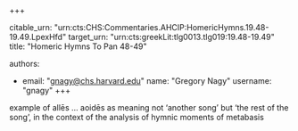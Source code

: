 +++


citable_urn: "urn:cts:CHS:Commentaries.AHCIP:HomericHymns.19.48-19.49.LpexHfd"
target_urn: "urn:cts:greekLit:tlg0013.tlg019:19.48-19.49"
title: "Homeric Hymns To Pan 48-49"

authors:
- email: "gnagy@chs.harvard.edu"
  name: "Gregory Nagy"
  username: "gnagy"
+++

<p>example of allēs … aoidēs as meaning not ‘another song’ but ‘the rest of the song’, in the context of the analysis of hymnic moments of metabasis</p>